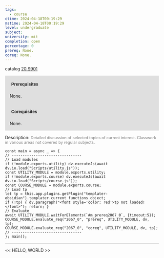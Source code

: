 ```yaml
---
tags:
  - course
ctime: 2024-04-18T00:19:29
mstime: 2024-04-18T00:19:29
level: undergraduate
subject: 
university: mit
completion: open
percentage: 0
prereq: None.
coreq: None.
---
```


catalog [20.S901](http://student.mit.edu/catalog/m20a.html#20.S901)

<span style="display: block; padding: 15px; background-color: rgb(100, 100, 100, 0.2);"><font id="m_prereq2067_0" style="display: block; font-family: Arial, sans-serif; font-weight: bold; padding: 5px">Prerequisites</font><br><span id="prereq2067_0">None.</span></span>
<span style="display: block; padding: 15px; background-color: rgb(100, 100, 100, 0.2);"><font id="m_coreq2067_0" style="display: block; font-family: Arial, sans-serif; font-weight: bold; padding: 5px">Corequisites</font><br><span id="coreq2067_0">None.</span></span>

<font style="">Description:</font>
<font style="color: grey; font-size: 0.8rem;">Detailed discussion of selected topics of current interest. Classwork in various areas not covered by regular subjects.</font>

```dataviewjs
const main = async _ => {
// --------------------------------
// Load modules
if (!module.exports.utility) dv.executeJs(await dv.io.load("Scripts/utility.js"));
const UTILITY_MODULE = module.exports.utility;
if (!module.exports.course) dv.executeJs(await dv.io.load("Scripts/course.js"));
const COURSE_MODULE = module.exports.course;
// Load tp
let tp = this.app.plugins.getPlugin("templater-obsidian").templater.current_functions_object;
if (!tp) { dv.paragraph("<font style='color: red'>tp not loaded!</font>"); return; }
// Evaluate
await UTILITY_MODULE.waitForElements(`#m_prereq2067_0`, {timeout:5});
COURSE_MODULE.evaluate_req("2067_0", "prereq", UTILITY_MODULE, dv, tp);
COURSE_MODULE.evaluate_req("2067_0", "coreq", UTILITY_MODULE, dv, tp);
// --------------------------------
}; main();
```

---

<< HELLO, WORLD >>
